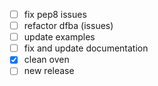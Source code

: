 - [ ] fix pep8 issues
- [ ] refactor dfba (issues)
- [ ] update examples
- [ ] fix and update documentation
- [x] clean oven
- [ ] new release